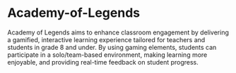 # Academy-of-Legends

Academy of Legends aims to enhance classroom engagement by delivering a gamified, interactive learning experience tailored for teachers and students in grade 8 and under. By using gaming elements, students can participate in a solo/team-based environment, making learning more enjoyable, and providing real-time feedback on student progress.
